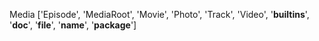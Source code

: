 

Media ['Episode', 'MediaRoot', 'Movie', 'Photo', 'Track', 'Video', '__builtins__', '__doc__', '__file__', '__name__', '__package__']
